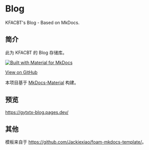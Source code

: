 # Blog

KFACBT's Blog - Based on MkDocs.

## 简介

此为 KFACBT 的 Blog 存储库。

[![Built with Material for MkDocs](https://img.shields.io/badge/Material_for_MkDocs-526CFE?style=for-the-badge&logo=MaterialForMkDocs&logoColor=white)](https://squidfunk.github.io/mkdocs-material/)

[View on GitHub](https://github.com/gytxtx/Blog/)

本项目基于 [MkDocs-Material](https://github.com/squidfunk/mkdocs-material/) 构建。

## 预览

<https://gytxtx-blog.pages.dev/>

## 其他

模板来自于 <https://github.com/Jackiexiao/foam-mkdocs-template/>。
